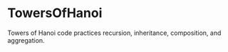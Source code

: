 # TowersOfHanoi
Towers of Hanoi code practices recursion, inheritance, composition, and aggregation. 
